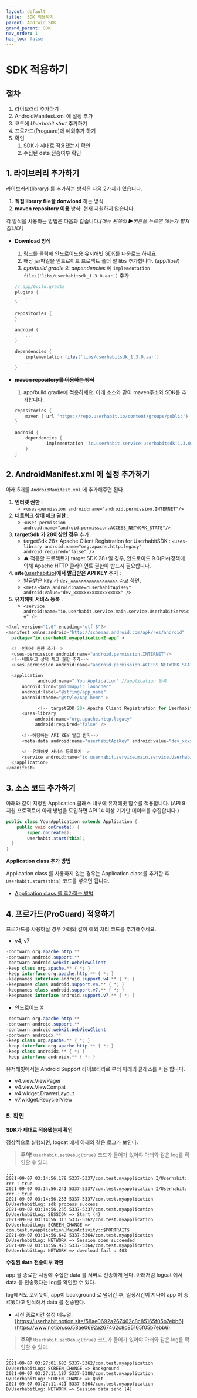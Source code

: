 ```yaml
---
layout: default
title:  SDK 적용하기
parent: Android SDK
grand_parent: SDK
nav_order: 1
has_toc: false
---
```


# SDK 적용하기

## 절차

1. 라이브러리 추가하기
2. AndroidManifest.xml 에 설정 추가
3. 코드에 *Userhabit.start* 추가하기
4. 프로가드(Proguard)에 예외추가 하기
5. 확인
    1. SDK가 제대로 적용됐는지 확인
    2. 수집된 data 전송여부 확인

## 1. **라이브러리 추가하기**

라이브러리(library) 를 추가하는 방식은 다음 2가지가 있습니다.

1. **직접 library file을 donwload** 하는 방식
2. **maven repository 이용** 방식: 현재 지원하지 않습니다.

각 방식을 사용하는 방법은 다음과 같습니다.*(메뉴 왼쪽의 ▶︎버튼을 누르면 메뉴가 펼쳐집니다.)*

- **Download 방식**
    1. [링크](https://s3-ap-northeast-1.amazonaws.com/userhabit-production/sdks/userhabitsdk_1.3.0.aar)를 클릭해 안드로이드용 유저해빗 SDK를 다운로드 하세요.
    2. 해당 jar파일을 안드로이드 프로젝트 폴더 밑 libs 추가합니다. (app/libs/)
    3. *app/build.gradle* 의 *dependencies* 에 `implementation files('libs/userhabitsdk_1.3.0.aar')` 추가

    ```groovy
    // app/build.gradle
    plugins {
        ...
    }

    repositories {
    }

    android {
        ...
    }

    dependencies {
        implementation files('libs/userhabitsdk_1.3.0.aar')
        ...
    }
    ```

- **~~maven repository를 이용하는 방식~~**
    1. app/build.gradle에 적용하세요. 아래 소스와 같이 maven주소와 SDK를 추가합니다.

    ```groovy
    repositories {
    	maven { url 'https://repo.userhabit.io/content/groups/public'}
    }

    android { 
    	dependencies { 
    			implementation 'io.userhabit.service:userhabitsdk:1.3.0@aar'
    	}
    }
    ```

## 2. **AndroidManifest.xml 에 설정 추가하기**

아래 5개를 `AndroidManifest.xml` 에 추가해주면 된다.

1. **인터넷 권한** :
    - `<uses-permission android:name="android.permission.INTERNET"/>`
2. **네트워크 상태 체크 권한** :
    - `<uses-permission android:name="android.permission.ACCESS_NETWORK_STATE"/>`
3. **targetSdk 가 28이상인 경우** 추가 :
    - targetSdk 28+ Apache Client Registration for UserhabitSDK : `<uses-library android:name="org.apache.http.legacy" android:required="false" />`
    - ⚠️ 적용할 프로젝트가 target SDK 28+일 경우, 안드로이드 9.0(Pie)정책에 의해 Apache HTTP 클라이언트 권한이 반드시 필요합니다.
4. **site(**[userhabit.io](http://userhabit.io/))**에서 발급받은 API KEY 추가** :
    - 발급받은 key 가 `dev_xxxxxxxxxxxxxxxxxx` 라고 하면,
    - `<meta-data android:name="userhabitApiKey" android:value="dev_xxxxxxxxxxxxxxxxxx" />`
5. **유저해빗 서비스 등록** : 
    - `<service android:name="io.userhabit.service.main.service.UserhabitService" />`

```java
<?xml version="1.0" encoding="utf-8"?>
<manifest xmlns:android="http://schemas.android.com/apk/res/android"
  package="io.userhabit.myapplication2.app" >

  <!--인터넷 권한 추가-->
  <uses-permission android:name="android.permission.INTERNET"/>
  <!--네트워크 상태 체크 권한 추가-->
  <uses-permission android:name="android.permission.ACCESS_NETWORK_STATE"/>

  <application
			android:name=".YourApplication" //application 등록
      android:icon="@mipmap/ic_launcher"
      android:label="@string/app_name"
      android:theme="@style/AppTheme" >

			<!-- targetSDK 28+ Apache Client Registration for UserhabitSDK-->
      <uses-library
           android:name="org.apache.http.legacy"
           android:required="false" />
      
      <!--해당하는 API KEY 발급 받기-->
      <meta-data android:name="userhabitApiKey" android:value="dev_xxxxxxxxxxxxxxxxxx" />

      <!--유저해빗 서비스 등록하기-->
      <service android:name="io.userhabit.service.main.service.UserhabitService" />
  </application>
</manifest>
```

## 3. **소스 코드 추가하기**

아래와 같이 지정된 Application 클래스 내부에 유저해빗 함수를 적용합니다. 
(API 9 지원 프로젝트에 아래 방법을 도입하면 API 14 이상 기기만 데이터를 수집합니다.)

```java
public class YourApplication extends Application {
    public void onCreate() {
        super.onCreate(); 
        Userhabit.start(this);
  }
}
```

**Application class 추가 방법**

Application class 를 사용하지 않는 경우는 Application class를 추가한 후 `Userhabit.start(this)` 코드를 넣으면 됩니다. 

- [Application class 를 추가하는 방법](https://docs.rudderstack.com/stream-sources/rudderstack-sdk-integration-guides/rudderstack-android-sdk/add-an-application-class-to-you-android-application)

## 4. 프로가드(ProGuard) 적용하기

프로가드를 사용하실 경우 아래와 같이 예외 처리 코드를 추가해주세요.

- v4, v7

```java
-dontwarn org.apache.http.**
-dontwarn android.support.**
-dontwarn android.webkit.WebViewClient
-keep class org.apache.** { *; }
-keep interface org.apache.http.** { *; }
-keepnames interface android.support.v4.** { *; }
-keepnames class android.support.v4.** { *; }
-keepnames class android.support.v7.** { *; }
-keepnames interface android.support.v7.** { *; }
```

- 안드로이드 X

```java
-dontwarn org.apache.http.**
-dontwarn android.support.**
-dontwarn android.webkit.WebViewClient
-dontwarn androidx.**
-keep class org.apache.** { *; }
-keep interface org.apache.http.** { *; }
-keep class androidx.** { *; }
-keep interface androidx.** { *; }
```

유저해빗에서는 Android Support 라이브러리로 부터 아래의 클래스를 사용 합니다.

- v4.view.ViewPager
- v4.view.ViewCompat
- v4.widget.DrawerLayout
- v7.widget.RecyclerView

### 5. 확인

**SDK가 제대로 적용됐는지 확인**

정상적으로 실행되면, logcat 에서 아래와 같은 로그가 보인다.

> **주의!**
`Userhabit.setDebug(true)` 코드가 들어가 있어야 아래와 같은 log를 확인할 수 있다.

```
...
2021-09-07 03:14:56.178 5337-5337/com.test.myapplication I/Userhabit: rrr : true
2021-09-07 03:14:56.241 5337-5337/com.test.myapplication I/Userhabit: rrr : true
2021-09-07 03:14:56.253 5337-5337/com.test.myapplication D/UserhabitLog: sdk process success
2021-09-07 03:14:56.255 5337-5337/com.test.myapplication D/UserhabitLog: SESSION => Start (4)
2021-09-07 03:14:56.313 5337-5362/com.test.myapplication D/UserhabitLog: SCREEN_CHANGE => com.test.myapplication.MainActivity::$PORTRAIT$
2021-09-07 03:14:56.642 5337-5364/com.test.myapplication D/UserhabitLog: NETWORK => Session open succeeded
2021-09-07 03:14:56.973 5337-5364/com.test.myapplication D/UserhabitLog: NETWORK => download fail : 403
```

**수집된 data 전송여부 확인**

app 을 종료한 시점에 수집한 data 를 서버로 전송하게 된다. 아래처럼 logcat 에서 data 를 전송했다는 log를 확인할 수 있다. 

log에서도 보이듯이, app이 background 로 넘어간 후, 일정시간이 지나야 app 이 종료됐다고 인식해서 data 를 전송한다.

- 세션 종료시간 설정 메뉴얼: [https://userhabit.notion.site/58ae0692a267462c8c85165f05b7ebb6](https://www.notion.so/58ae0692a267462c8c85165f05b7ebb6)

> **주의!**
`Userhabit.setDebug(true)` 코드가 들어가 있어야 아래와 같은 log를 확인할 수 있다.

```
...
2021-09-07 03:27:01.683 5337-5362/com.test.myapplication D/UserhabitLog: SCREEN_CHANGE => Background
2021-09-07 03:27:11.187 5337-5388/com.test.myapplication D/UserhabitLog: SCREEN_CHANGE => Quit
2021-09-07 03:27:11.421 5337-5364/com.test.myapplication D/UserhabitLog: NETWORK => Session data send (4)
```